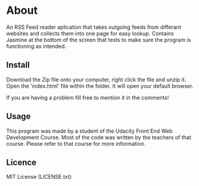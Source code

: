# About
An RSS Feed reader aplication that takes outgoing feeds from differant websites and collects them into one page for easy lookup.
Contains Jasmine at the bottom of the screen that tests to make sure the program is functioning as intended.

## Install
Download the Zip file onto your computer, right click the file and unzip it. Open the 'index.html' file within the folder. It will open your default browser.

If you are having a problem fill free to mention it in the comments!

## Usage
This program was made by a student of the Udacity Front End Web Development Course.
Most of the code was written by the teachers of that course.
Please refer to that course for more information.

## Licence
MIT License (LICENSE.txt)